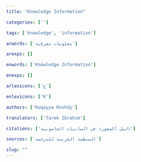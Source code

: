 ```yaml
---
title: "Knowledge Information"

categories: ['']

tags: ['knowledge', 'information']

arwords: ['معلومات معرفية']

arexps: []

enwords: ['Knowledge Information']

enexps: []

arlexicons: ['ع']

enlexicons: ['K']

authors: ['Ruqayya Roshdy']

translators: ['Tarek Ibrahim']

citations: ['دليل أكسفورد في السانيات الحاسوبية']

sources: ['المنظمة العربية للترجمة']

slug: ""
---
```

